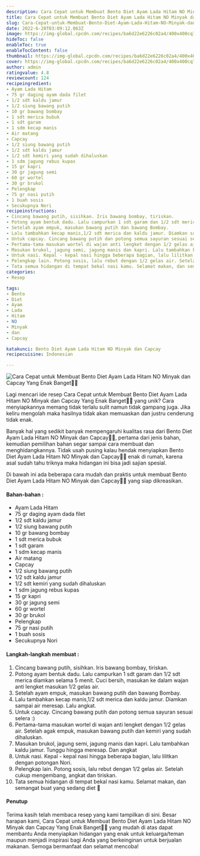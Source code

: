 ```yaml
---
description: Cara Cepat untuk Membuat Bento Diet Ayam Lada Hitam NO Minyak dan Capcay Yang Enak Banget"
title: Cara Cepat untuk Membuat Bento Diet Ayam Lada Hitam NO Minyak dan Capcay Yang Enak Banget
slug: Cara-Cepat-untuk-Membuat-Bento-Diet-Ayam-Lada-Hitam-NO-Minyak-dan-Capcay-Yang-Enak-Banget
date: 2022-6-20T03:09:12.063Z
image: https://img-global.cpcdn.com/recipes/ba6d22e6226c02a4/400x400cq70/photo.jpg
hideToc: false
enableToc: true
enableTocContent: false
thumbnail: https://img-global.cpcdn.com/recipes/ba6d22e6226c02a4/400x400cq70/photo.jpg
cover: https://img-global.cpcdn.com/recipes/ba6d22e6226c02a4/400x400cq70/photo.jpg
author: admin
ratingvalue: 4.8
reviewcount: 124
recipeingredient:
- Ayam Lada Hitam
- 75 gr daging ayam dada filet
- 1/2 sdt kaldu jamur
- 1/2 siung bawang putih
- 10 gr bawang bombay
- 1 sdt merica bubuk
- 1 sdt garam
- 1 sdm kecap manis
- Air matang
- Capcay
- 1/2 siung bawang putih
- 1/2 sdt kaldu jamur
- 1/2 sdt kemiri yang sudah dihaluskan
- 1 sdm jagung rebus kupas
- 15 gr kapri
- 30 gr jagung semi
- 60 gr wortel
- 30 gr brukol
- Pelengkap
- 75 gr nasi putih
- 1 buah sosis
- Secukupnya Nori
recipeinstructions:
- Cincang bawang putih, sisihkan. Iris bawang bombay, tiriskan.
- Potong ayam bentuk dadu. Lalu campurkan 1 sdt garam dan 1/2 sdt merica diamkan selama 5 menit. Cuci bersih, masukan ke dalam wajan anti lengket masukan 1/2 gelas air.
- Setelah ayam empuk, masukan bawang putih dan bawang Bombay.
- Lalu tambahkan kecap manis,1/2 sdt merica dan kaldu jamur. Diamkan sampai air meresap. Lalu angkat.
- Untuk capcay. Cincang bawang putih dan potong semua sayuran sesuai selera :)
- Pertama-tama masukan wortel di wajan anti lengket dengan 1/2 gelas air. Setelah agak empuk, masukan bawang putih dan kemiri yang sudah dihaluskan.
- Masukan brukol, jagung semi, jagung manis dan kapri. Lalu tambahkan kaldu jamur. Tunggu hingga meresap. Dan angkat
- Untuk nasi. Kepal - kepal nasi hingga beberapa bagian, lalu lilitkan dengan potongan Nori.
- Pelengkap lain. Potong sosis, lalu rebut dengan 1/2 gelas air. Setelah cukup mengembang, angkat dan tiriskan.
- Tata semua hidangan di tempat bekal nasi kamu. Selamat makan, dan semangat buat yang sedang diet 🤗
categories:
- Resep

tags:
- Bento
- Diet
- Ayam
- Lada
- Hitam
- NO
- Minyak
- dan
- Capcay

katakunci: Bento Diet Ayam Lada Hitam NO Minyak dan Capcay
recipecuisine: Indonesian

---
```


![Cara Cepat untuk Membuat Bento Diet Ayam Lada Hitam NO Minyak dan Capcay Yang Enak Banget👩‍🍳](https://img-global.cpcdn.com/recipes/ba6d22e6226c02a4/400x400cq70/photo.jpg)

Lagi mencari ide resep Cara Cepat untuk Membuat Bento Diet Ayam Lada Hitam NO Minyak dan Capcay Yang Enak Banget👩‍🍳 yang unik? Cara menyiapkannya memang tidak terlalu sulit namun tidak gampang juga. Jika keliru mengolah maka hasilnya tidak akan memuaskan dan justru cenderung tidak enak.

Banyak hal yang sedikit banyak mempengaruhi kualitas rasa dari Bento Diet Ayam Lada Hitam NO Minyak dan Capcay👩‍🍳, pertama dari jenis bahan, kemudian pemilihan bahan segar sampai cara membuat dan menghidangkannya. Tidak usah pusing kalau hendak menyiapkan Bento Diet Ayam Lada Hitam NO Minyak dan Capcay👩‍🍳 enak di rumah, karena asal sudah tahu triknya maka hidangan ini bisa jadi sajian spesial.

Di bawah ini ada beberapa cara mudah dan praktis untuk membuat Bento Diet Ayam Lada Hitam NO Minyak dan Capcay👩‍🍳 yang siap dikreasikan.

<!--inarticleads1-->

#### Bahan-bahan :

- Ayam Lada Hitam
- 75 gr daging ayam dada filet
- 1/2 sdt kaldu jamur
- 1/2 siung bawang putih
- 10 gr bawang bombay
- 1 sdt merica bubuk
- 1 sdt garam
- 1 sdm kecap manis
- Air matang
- Capcay
- 1/2 siung bawang putih
- 1/2 sdt kaldu jamur
- 1/2 sdt kemiri yang sudah dihaluskan
- 1 sdm jagung rebus kupas
- 15 gr kapri
- 30 gr jagung semi
- 60 gr wortel
- 30 gr brukol
- Pelengkap
- 75 gr nasi putih
- 1 buah sosis
- Secukupnya Nori

<!--inarticleads2-->

#### Langkah-langkah membuat :

1. Cincang bawang putih, sisihkan. Iris bawang bombay, tiriskan.
1. Potong ayam bentuk dadu. Lalu campurkan 1 sdt garam dan 1/2 sdt merica diamkan selama 5 menit. Cuci bersih, masukan ke dalam wajan anti lengket masukan 1/2 gelas air.
1. Setelah ayam empuk, masukan bawang putih dan bawang Bombay.
1. Lalu tambahkan kecap manis,1/2 sdt merica dan kaldu jamur. Diamkan sampai air meresap. Lalu angkat.
1. Untuk capcay. Cincang bawang putih dan potong semua sayuran sesuai selera :)
1. Pertama-tama masukan wortel di wajan anti lengket dengan 1/2 gelas air. Setelah agak empuk, masukan bawang putih dan kemiri yang sudah dihaluskan.
1. Masukan brukol, jagung semi, jagung manis dan kapri. Lalu tambahkan kaldu jamur. Tunggu hingga meresap. Dan angkat
1. Untuk nasi. Kepal - kepal nasi hingga beberapa bagian, lalu lilitkan dengan potongan Nori.
1. Pelengkap lain. Potong sosis, lalu rebut dengan 1/2 gelas air. Setelah cukup mengembang, angkat dan tiriskan.
1. Tata semua hidangan di tempat bekal nasi kamu. Selamat makan, dan semangat buat yang sedang diet 🤗

#### Penutup

Terima kasih telah membaca resep yang kami tampilkan di sini. Besar harapan kami, Cara Cepat untuk Membuat Bento Diet Ayam Lada Hitam NO Minyak dan Capcay Yang Enak Banget👩‍🍳 yang mudah di atas dapat membantu Anda menyiapkan hidangan yang enak untuk keluarga/teman maupun menjadi inspirasi bagi Anda yang berkeinginan untuk berjualan makanan. Semoga bermanfaat dan selamat mencoba!